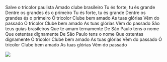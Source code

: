 Salve o tricolor paulista
Amado clube brasileiro
Tu és forte, tu és grande
Dentre os grandes és o primeiro
Tu és forte, tu és grande
Dentre os grandes és o primeiro
Ó tricolor
Clube bem amado
As tuas glórias
Vêm do passado
Ó tricolor
Clube bem amado
As tuas glórias
Vêm do passado
São teus guias brasileiros
Que te amam ternamente
De São Paulo tens o nome
Que ostentas dignamente
De São Paulo tens o nome
Que ostentas dignamente
Ó tricolor
Clube bem amado
As tuas glórias
Vêm do passado
Ó tricolor
Clube bem amado
As tuas glórias
Vêm do passado

![](https://media.tenor.com/wOJwgMFz2nIAAAAd/calleri-jocalleri.gif)
